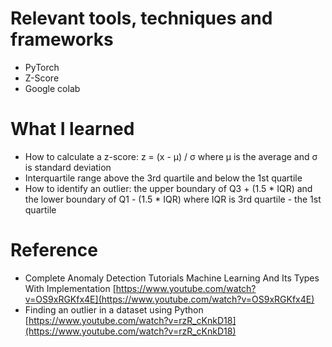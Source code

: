 # Relevant tools, techniques and frameworks
- PyTorch
- Z-Score 
- Google colab

# What I learned
- How to calculate a z-score: z = (x - μ) / σ where μ is the average and σ is standard deviation
- Interquartile range above the 3rd quartile and below the 1st quartile
- How to identify an outlier: the upper boundary of Q3 + (1.5 * IQR) and the lower boundary of Q1 - (1.5 * IQR) where IQR is 3rd quartile - the 1st quartile 

# Reference
- Complete Anomaly Detection Tutorials Machine Learning And Its Types With Implementation [https://www.youtube.com/watch?v=OS9xRGKfx4E](https://www.youtube.com/watch?v=OS9xRGKfx4E)
- Finding an outlier in a dataset using Python [https://www.youtube.com/watch?v=rzR_cKnkD18](https://www.youtube.com/watch?v=rzR_cKnkD18)
